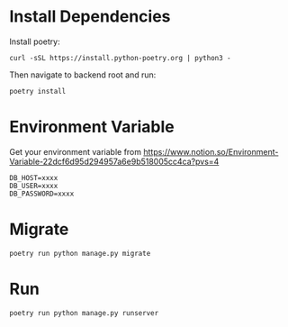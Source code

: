 # Install Dependencies

Install poetry:

`curl -sSL https://install.python-poetry.org | python3 -`

Then navigate to backend root and run:

`poetry install`

# Environment Variable
Get your environment variable from https://www.notion.so/Environment-Variable-22dcf6d95d294957a6e9b518005cc4ca?pvs=4

```
DB_HOST=xxxx
DB_USER=xxxx
DB_PASSWORD=xxxx
```



# Migrate
`poetry run python manage.py migrate`

# Run
`poetry run python manage.py runserver`
